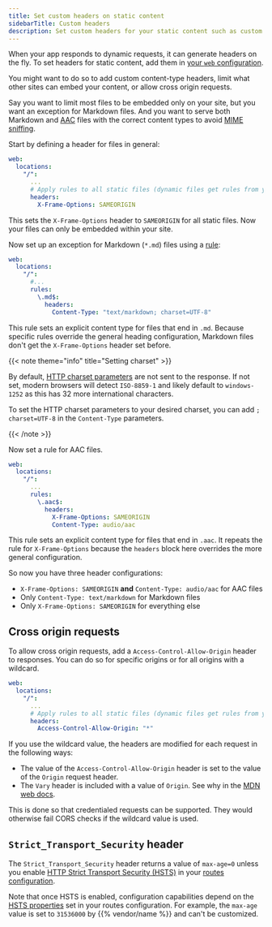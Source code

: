 ```yaml
---
title: Set custom headers on static content
sidebarTitle: Custom headers
description: Set custom headers for your static content such as custom content-types or limits to cross-origin usage.
---
```


When your app responds to dynamic requests, it can generate headers on the fly.
To set headers for static content, add them in [your `web` configuration](/create-apps/app-reference/single-runtime-image.md#web).

You might want to do so to add custom content-type headers, limit what other sites can embed your content,
or allow cross origin requests.

Say you want to limit most files to be embedded only on your site, but you want an exception for Markdown files.
And you want to serve both Markdown and [AAC](https://en.wikipedia.org/wiki/Advanced_Audio_Coding) files with the
correct content types to avoid
[MIME sniffing](https://developer.mozilla.org/en-US/docs/Web/HTTP/Basics_of_HTTP/MIME_types#mime_sniffing).

Start by defining a header for files in general:

```yaml {configFile="app"}
web:
  locations:
    "/":
      ...
      # Apply rules to all static files (dynamic files get rules from your app)
      headers:
        X-Frame-Options: SAMEORIGIN
```

This sets the `X-Frame-Options` header to `SAMEORIGIN` for all static files.
Now your files can only be embedded within your site.

Now set up an exception for Markdown (`*.md`) files using a [rule](/create-apps/app-reference/single-runtime-image.md#rules):

```yaml {configFile="app"}
web:
  locations:
    "/":
      #...
      rules:
        \.md$:
          headers:
            Content-Type: "text/markdown; charset=UTF-8"
```

This rule sets an explicit content type for files that end in `.md`.  Because specific rules override the general
heading configuration, Markdown files don't get the `X-Frame-Options` header set before.

{{< note theme="info" title="Setting charset" >}}

By default, [HTTP charset parameters](https://www.w3.org/International/articles/http-charset/index.en) are not sent to the response.
If not set, modern browsers will detect `ISO-8859-1` and likely default to `windows-1252` as this has 32 more international characters.

To set the HTTP charset parameters to your desired charset, you can add ``; charset=UTF-8`` in the `Content-Type` parameters.

{{< /note >}}

Now set a rule for AAC files.

```yaml {configFile="app"}
web:
  locations:
    "/":
      ...
      rules:
        \.aac$:
          headers:
            X-Frame-Options: SAMEORIGIN
            Content-Type: audio/aac
```

This rule sets an explicit content type for files that end in `.aac`. It repeats the rule for `X-Frame-Options` because
the `headers` block here overrides the more general configuration.

So now you have three header configurations:

* `X-Frame-Options: SAMEORIGIN` **and** `Content-Type: audio/aac` for AAC files
* Only `Content-Type: text/markdown` for Markdown files
* Only `X-Frame-Options: SAMEORIGIN` for everything else

## Cross origin requests

To allow cross origin requests, add a `Access-Control-Allow-Origin` header to responses.
You can do so for specific origins or for all origins with a wildcard.

```yaml {configFile="app"}
web:
  locations:
    "/":
      ...
      # Apply rules to all static files (dynamic files get rules from your app)
      headers:
        Access-Control-Allow-Origin: "*"
```

If you use the wildcard value, the headers are modified for each request in the following ways:

* The value of the `Access-Control-Allow-Origin` header is set to the value of the `Origin` request header.
* The `Vary` header is included with a value of `Origin`. See why in the [MDN web docs](https://developer.mozilla.org/en-US/docs/Web/HTTP/CORS#access-control-allow-origin).

This is done so that credentialed requests can be supported.
They would otherwise fail CORS checks if the wildcard value is used.

## `Strict_Transport_Security` header

The `Strict_Transport_Security` header returns a value of `max-age=0`
unless you enable [HTTP Strict Transport Security (HSTS)](https://docs.platform.sh/define-routes/https.html#enable-http-strict-transport-security-hsts)
in your [routes configuration](/define-routes/_index.md).

Note that once HSTS is enabled, configuration capabilities depend
on the [HSTS properties](https://docs.platform.sh/define-routes/https.html#enable-http-strict-transport-security-hsts)
set in your routes configuration.
For example, the `max-age` value is set to `31536000` by {{% vendor/name %}} and can't be customized.
